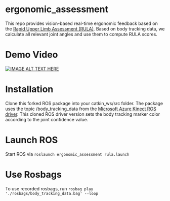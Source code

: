 # ergonomic_assessment
This repo provides vision-based real-time ergonomic feedback based on the [Rapid Upper Limb Assessment (RULA)](https://doi.org/10.1016/0003-6870(93)90080-S).
Based on body tracking data, we calculate all relevant joint angles and use them to compute RULA scores.

# Demo Video
[![IMAGE ALT TEXT HERE](https://img.youtube.com/vi/GOXe7FzxO5g/0.jpg)](https://www.youtube.com/watch?v=GOXe7FzxO5g)

# Installation
Clone this forked ROS package into your catkin_ws/src folder.
The package uses the topic \/body\_tracking\_data from the [Microsoft Azure Kinect ROS driver](https://github.com/leoneversberg/Azure_Kinect_ROS_Driver). 
This cloned ROS driver version sets the body tracking marker color according to the joint confidence value.


# Launch ROS
Start ROS via ``roslaunch ergonomic_assessment rula.launch``


# Use Rosbags
To use recorded rosbags, run ``rosbag play './rosbags/body_tracking_data.bag' --loop``


